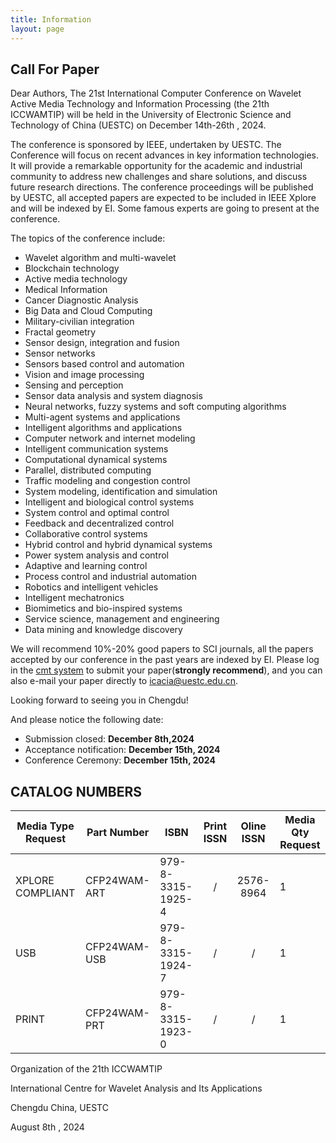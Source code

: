 ```yaml
---
title: Information
layout: page
---
```


## Call For Paper

Dear Authors,
The 21st International Computer Conference on Wavelet Active Media Technology and Information Processing (the 21th ICCWAMTIP) will be held in the University of Electronic Science and Technology of China (UESTC) on December 14th-26th , 2024.

The conference is sponsored by IEEE, undertaken by UESTC. The Conference will focus on recent advances in key information technologies. It will provide a remarkable opportunity for the academic and industrial community to address new challenges and share solutions, and discuss future research directions.
The conference proceedings will be published by UESTC, all accepted papers are expected to be included in IEEE Xplore and will be indexed by EI. Some famous experts are going to present at the conference.

The topics of the conference include:
- Wavelet algorithm and multi-wavelet
- Blockchain technology
- Active media technology
- Medical Information
- Cancer Diagnostic Analysis
- Big Data and Cloud Computing
- Military-civilian integration
- Fractal geometry
- Sensor design, integration and fusion
- Sensor networks
- Sensors based control and automation
- Vision and image processing
- Sensing and perception
- Sensor data analysis and system diagnosis
- Neural networks, fuzzy systems and soft computing algorithms
- Multi-agent systems and applications
- Intelligent algorithms and applications
- Computer network and internet modeling
- Intelligent communication systems
- Computational dynamical systems
- Parallel, distributed computing
- Traffic modeling and congestion control
- System modeling, identification and simulation
- Intelligent and biological control systems
- System control and optimal control
- Feedback and decentralized control
- Collaborative control systems
- Hybrid control and hybrid dynamical systems
- Power system analysis and control
- Adaptive and learning control
- Process control and industrial automation
- Robotics and intelligent vehicles
- Intelligent mechatronics
- Biomimetics and bio-inspired systems
- Service science, management and engineering
- Data mining and knowledge discovery

We will recommend 10%-20% good papers to SCI journals, all the papers accepted by our conference in the past years are indexed by EI.
Please log in the [cmt system](https://cmt3.research.microsoft.com/ICCWAMTIP2020) to submit your paper(**strongly recommend**), and you can also e-mail your paper directly to icacia@uestc.edu.cn.

Looking forward to seeing you in Chengdu!

And please notice the following date:
- Submission closed: **December 8th,2024**
- Acceptance notification: **December 15th, 2024**
- Conference Ceremony: **December 15th, 2024**

## CATALOG NUMBERS

Media Type Request | Part Number  | ISBN | Print ISSN | Oline ISSN | Media Qty Request
-------------------|--------------|------|:----------:|:----------:|------------------
XPLORE COMPLIANT   | CFP24WAM-ART | 979-8-3315-1925-4  |     /      | 2576-8964      | 1
USB                | CFP24WAM-USB | 979-8-3315-1924-7  |     /      |     /      | 1
PRINT              | CFP24WAM-PRT | 979-8-3315-1923-0 |     /      |     /      | 1


Organization of the 21th ICCWAMTIP

International Centre for Wavelet Analysis and Its Applications

Chengdu China, UESTC

August 8th , 2024
